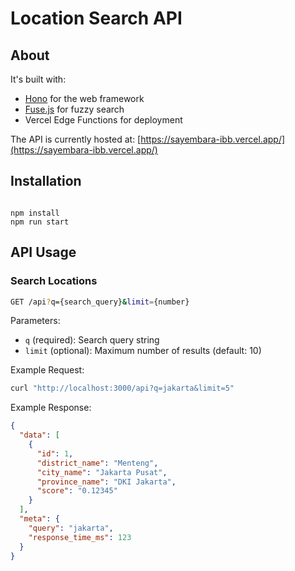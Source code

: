# Location Search API

## About

It's built with:

- [Hono](https://hono.dev/) for the web framework
- [Fuse.js](https://fusejs.io/) for fuzzy search
- Vercel Edge Functions for deployment

The API is currently hosted at: [https://sayembara-ibb.vercel.app/](https://sayembara-ibb.vercel.app/)

## Installation
```

npm install
npm run start

````

## API Usage

### Search Locations
```bash
GET /api?q={search_query}&limit={number}
````

Parameters:

- `q` (required): Search query string
- `limit` (optional): Maximum number of results (default: 10)

Example Request:

```bash
curl "http://localhost:3000/api?q=jakarta&limit=5"
```

Example Response:

```json
{
  "data": [
    {
      "id": 1,
      "district_name": "Menteng",
      "city_name": "Jakarta Pusat",
      "province_name": "DKI Jakarta",
      "score": "0.12345"
    }
  ],
  "meta": {
    "query": "jakarta",
    "response_time_ms": 123
  }
}
```
